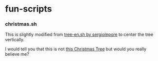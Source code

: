 # fun-scripts

### christmas.sh

This is slightly modified from [tree-en.sh by sergiolepore](https://raw.githubusercontent.com/sergiolepore/ChristBASHTree/e757367e54e4d95166d9037b31211ad087e246fe/tree-EN.sh) to center the tree vertically.

I would tell you that this is not [this Christmas Tree](https://en.wikipedia.org/wiki/Christmas_Tree_EXEC) but would you really believe me?
